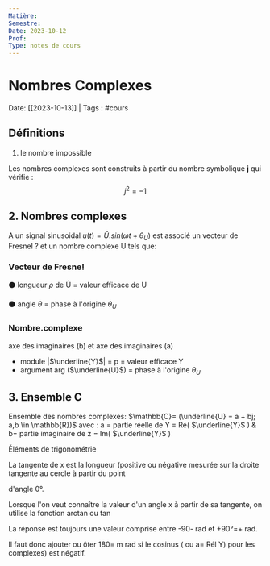 ```yaml
---
Matière:
Semestre:
Date: 2023-10-12
Prof:
Type: notes de cours
---
```

# Nombres Complexes
Date: [[2023-10-13]] | Tags : #cours 

## Définitions

1. le nombre impossible

Les nombres complexes sont construits à partir du nombre symbolique **j** qui vérifie :
$$j^2=-1$$
## 2. Nombres complexes 
A un signal sinusoidal $u(t) = Û.sin(\omega t+\theta_U)$ est associé un vecteur de Fresnel ? et un nombre complexe U tels que:  

### Vecteur de Fresne!


⚫ longueur $\rho$ de Û = valeur efficace de U

⚫ angle $\theta$ = phase à l'origine $\theta_U$

### Nombre.complexe
axe des imaginaires (b) et axe des imaginaires (a)

- module |$\underline{Y}$| = p = valeur efficace Y 
- argument arg ($\underline{U}$) = phase à l'origine $\theta_U$

## 3. Ensemble C

Ensemble des nombres complexes: $\mathbb{C}= (\underline{U} = a + bj; a,b \in \mathbb{R})$ avec : a = partie réelle de Y = Ré( $\underline{Y}$ ) & b= partie imaginaire de z = Im( $\underline{Y}$ )

Éléments de trigonométrie

La tangente de x est la longueur (positive ou négative mesurée sur la droite tangente au cercle à partir du point

d'angle 0°.

Lorsque l'on veut connaître la valeur d'un angle x à partir de sa tangente, on utilise la fonction arctan ou tan

La réponse est toujours une valeur comprise entre -90- rad et +90°=+ rad.

Il faut donc ajouter ou ôter 180= m rad si le cosinus ( ou a= Rél Y) pour les complexes) est négatif.